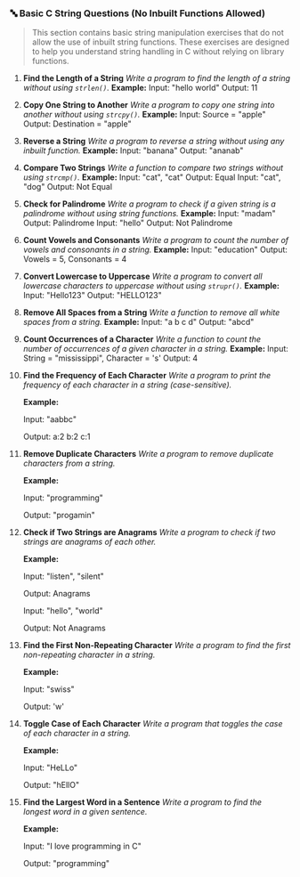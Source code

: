 ### 🔤 **Basic C String Questions (No Inbuilt Functions Allowed)**

> This section contains basic string manipulation exercises that do not allow the use of inbuilt string functions. These exercises are designed to help you understand string handling in C without relying on library functions.

1. **Find the Length of a String**
   _Write a program to find the length of a string without using `strlen()`._
   **Example:**
   Input: "hello world"
   Output: 11

2. **Copy One String to Another**
   _Write a program to copy one string into another without using `strcpy()`._
   **Example:**
   Input: Source = "apple"
   Output: Destination = "apple"

3. **Reverse a String**
   _Write a program to reverse a string without using any inbuilt function._
   **Example:**
   Input: "banana"
   Output: "ananab"

4. **Compare Two Strings**
   _Write a function to compare two strings without using `strcmp()`._
   **Example:**
   Input: "cat", "cat"
   Output: Equal
   Input: "cat", "dog"
   Output: Not Equal

5. **Check for Palindrome**
   _Write a program to check if a given string is a palindrome without using string functions._
   **Example:**
   Input: "madam"
   Output: Palindrome
   Input: "hello"
   Output: Not Palindrome

6. **Count Vowels and Consonants**
   _Write a program to count the number of vowels and consonants in a string._
   **Example:**
   Input: "education"
   Output: Vowels = 5, Consonants = 4

7. **Convert Lowercase to Uppercase**
   _Write a program to convert all lowercase characters to uppercase without using `strupr()`._
   **Example:**
   Input: "Hello123"
   Output: "HELLO123"

8. **Remove All Spaces from a String**
   _Write a function to remove all white spaces from a string._
   **Example:**
   Input: "a b c d"
   Output: "abcd"

9. **Count Occurrences of a Character**
   _Write a function to count the number of occurrences of a given character in a string._
   **Example:**
   Input: String = "mississippi", Character = 's'
   Output: 4

10. **Find the Frequency of Each Character**
    _Write a program to print the frequency of each character in a string (case-sensitive)._

    **Example:**

    Input: "aabbc"

    Output: a:2 b:2 c:1

11. **Remove Duplicate Characters**
    _Write a program to remove duplicate characters from a string._

    **Example:**

    Input: "programming"

    Output: "progamin"

12. **Check if Two Strings are Anagrams**
    _Write a program to check if two strings are anagrams of each other._

    **Example:**

    Input: "listen", "silent"

    Output: Anagrams

    Input: "hello", "world"

    Output: Not Anagrams

13. **Find the First Non-Repeating Character**
    _Write a program to find the first non-repeating character in a string._

    **Example:**

    Input: "swiss"

    Output: 'w'

14. **Toggle Case of Each Character**
    _Write a program that toggles the case of each character in a string._

    **Example:**

    Input: "HeLLo"

    Output: "hEllO"

15. **Find the Largest Word in a Sentence**
    _Write a program to find the longest word in a given sentence._

    **Example:**

    Input: "I love programming in C"

    Output: "programming"
